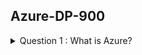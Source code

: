## Azure-DP-900

<details>
<summary>Question 1 : What is Azure?</summary><br><b>

  - Question 1 ? 👇
   ![Question 1](/azure/azure-DP-900/Q1.png)
   
   - Answer 1 ? 👇
   ![Answer 1](/azure/azure-DP-900/A1.png)

  - Reference : https://docs.microsoft.com/en-us/azure/architecture/data-guide/relational-data/etl

</b></details>
